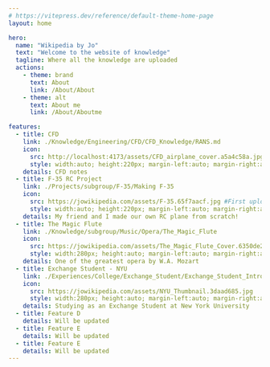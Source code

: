 ```yaml
---
# https://vitepress.dev/reference/default-theme-home-page
layout: home

hero:
  name: "Wikipedia by Jo"
  text: "Welcome to the website of knowledge"
  tagline: Where all the knowledge are uploaded
  actions:
    - theme: brand
      text: About
      link: /About/About
    - theme: alt
      text: About me
      link: /About/Aboutme

features:
  - title: CFD
    link: ./Knowledge/Engineering/CFD/CFD_Knowledge/RANS.md
    icon:
      src: http://localhost:4173/assets/CFD_airplane_cover.a5a4c58a.jpg #First upload in different page, and then pull it from that page. First step is to npm run docs build and preview it.
      style: width:auto; height:220px; margin-left:auto; margin-right:auto; #margin-bottom:30px;
    details: CFD notes
  - title: F-35 RC Project
    link: ./Projects/subgroup/F-35/Making F-35
    icon:
      src: https://jowikipedia.com/assets/F-35.65f7aacf.jpg #First upload in different page, and then pull it from that page. First step is to npm run docs build and preview it.
      style: width:auto; height:220px; margin-left:auto; margin-right:auto; #margin-bottom:30px;
    details: My friend and I made our own RC plane from scratch!
  - title: The Magic Flute
    link: ./Knowledge/subgroup/Music/Opera/The_Magic_Flute
    icon: 
      src: https://jowikipedia.com/assets/The_Magic_Flute_Cover.6350de21.jpg
      style: width:280px; height:auto; margin-left:auto; margin-right:auto;
    details: One of the greatest opera by W.A. Mozart
  - title: Exchange Student - NYU
    link: ./Experiences/College/Exchange_Student/Exchange_Student_Intro
    icon: 
      src: https://jowikipedia.com/assets/NYU_Thumbnail.3daad685.jpg
      style: width:280px; height:auto; margin-left:auto; margin-right:auto;  
    details: Studying as an Exchange Student at New York University
  - title: Feature D
    details: Will be updated
  - title: Feature E 
    details: Will be updated
  - title: Feature E 
    details: Will be updated
---
```


